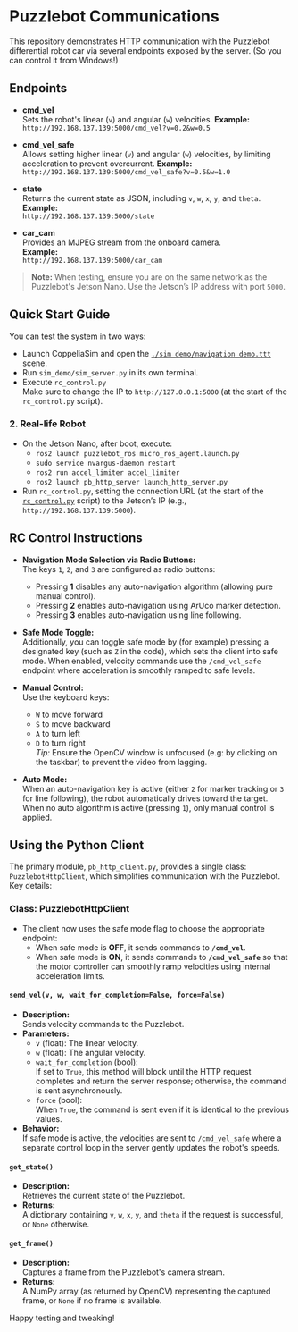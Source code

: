 # Puzzlebot Communications

This repository demonstrates HTTP communication with the Puzzlebot differential robot car via several endpoints exposed by the server. (So you can control it from Windows!)

## Endpoints

- **cmd_vel**  
  Sets the robot's linear (`v`) and angular (`w`) velocities.
  **Example:**  
  `http://192.168.137.139:5000/cmd_vel?v=0.2&w=0.5`

- **cmd_vel_safe**  
  Allows setting higher linear (`v`) and angular (`w`) velocities, by limiting acceleration to prevent overcurrent.
  **Example:**  
  `http://192.168.137.139:5000/cmd_vel_safe?v=0.5&w=1.0`

- **state**  
  Returns the current state as JSON, including `v`, `w`, `x`, `y`, and `theta`.  
  **Example:**  
  `http://192.168.137.139:5000/state`

- **car_cam**  
  Provides an MJPEG stream from the onboard camera.  
  **Example:**  
  `http://192.168.137.139:5000/car_cam`

> **Note:** When testing, ensure you are on the same network as the Puzzlebot's Jetson Nano. Use the Jetson’s IP address with port `5000`.

## Quick Start Guide

You can test the system in two ways:

- Launch CoppeliaSim and open the [`./sim_demo/navigation_demo.ttt`](./sim_demo/navigation_demo.ttt) scene.
- Run `sim_demo/sim_server.py` in its own terminal.
- Execute `rc_control.py`  
  Make sure to change the IP to `http://127.0.0.1:5000` (at the start of the `rc_control.py` script).

### 2. Real-life Robot
- On the Jetson Nano, after boot, execute:
  - `ros2 launch puzzlebot_ros micro_ros_agent.launch.py`
  - `sudo service nvargus-daemon restart`
  - `ros2 run accel_limiter accel_limiter`
  - `ros2 launch pb_http_server launch_http_server.py`
- Run `rc_control.py`, setting the connection URL (at the start of the [`rc_control.py`](./rc_control.py) script) to the Jetson’s IP (e.g., `http://192.168.137.139:5000`).

## RC Control Instructions

- **Navigation Mode Selection via Radio Buttons:**  
  The keys `1`, `2`, and `3` are configured as radio buttons:
  - Pressing **1** disables any auto-navigation algorithm (allowing pure manual control).
  - Pressing **2** enables auto-navigation using ArUco marker detection.
  - Pressing **3** enables auto-navigation using line following.
  
- **Safe Mode Toggle:**  
  Additionally, you can toggle safe mode by (for example) pressing a designated key (such as `Z` in the code), which sets the client into safe mode. When enabled, velocity commands use the `/cmd_vel_safe` endpoint where acceleration is smoothly ramped to safe levels.

- **Manual Control:**  
  Use the keyboard keys:
  - `W` to move forward
  - `S` to move backward
  - `A` to turn left
  - `D` to turn right  
  *Tip:* Ensure the OpenCV window is unfocused (e.g: by clicking on the taskbar) to prevent the video from lagging.

- **Auto Mode:**  
  When an auto-navigation key is active (either `2` for marker tracking or `3` for line following), the robot automatically drives toward the target. When no auto algorithm is active (pressing `1`), only manual control is applied.

## Using the Python Client

The primary module, `pb_http_client.py`, provides a single class: `PuzzlebotHttpClient`, which simplifies communication with the Puzzlebot. Key details:

### Class: PuzzlebotHttpClient

- The client now uses the safe mode flag to choose the appropriate endpoint:
  - When safe mode is **OFF**, it sends commands to **`/cmd_vel`**.
  - When safe mode is **ON**, it sends commands to **`/cmd_vel_safe`** so that the motor controller can smoothly ramp velocities using internal acceleration limits.

#### `send_vel(v, w, wait_for_completion=False, force=False)`
- **Description:**  
  Sends velocity commands to the Puzzlebot.
- **Parameters:**
  - `v` (float): The linear velocity.
  - `w` (float): The angular velocity.
  - `wait_for_completion` (bool):  
    If set to `True`, this method will block until the HTTP request completes and return the server response; otherwise, the command is sent asynchronously.
  - `force` (bool):  
    When `True`, the command is sent even if it is identical to the previous values.
- **Behavior:**  
  If safe mode is active, the velocities are sent to `/cmd_vel_safe` where a separate control loop in the server gently updates the robot's speeds.

#### `get_state()`
- **Description:**  
  Retrieves the current state of the Puzzlebot.
- **Returns:**  
  A dictionary containing `v`, `w`, `x`, `y`, and `theta` if the request is successful, or `None` otherwise.

#### `get_frame()`
- **Description:**  
  Captures a frame from the Puzzlebot's camera stream.
- **Returns:**  
  A NumPy array (as returned by OpenCV) representing the captured frame, or `None` if no frame is available.

Happy testing and tweaking!
